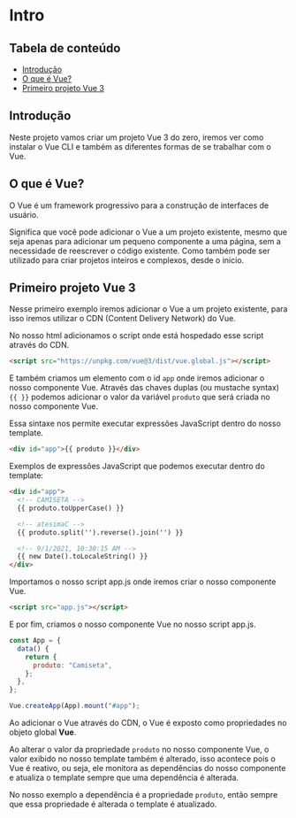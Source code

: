 # Intro

## Tabela de conteúdo

- [Introdução](#introdução)
- [O que é Vue?](#o-que-é-vue)
- [Primeiro projeto Vue 3](#primeiro-projeto-vue-3)

## Introdução

Neste projeto vamos criar um projeto Vue 3 do zero, iremos ver como instalar o Vue CLI e também as diferentes formas de se trabalhar com o Vue.

## O que é Vue?

O Vue é um framework progressivo para a construção de interfaces de usuário.

Significa que você pode adicionar o Vue a um projeto existente, mesmo que seja apenas para adicionar um pequeno componente a uma página, sem a necessidade de reescrever o código existente. Como também pode ser utilizado para criar projetos inteiros e complexos, desde o início.

## Primeiro projeto Vue 3

Nesse primeiro exemplo iremos adicionar o Vue a um projeto existente, para isso iremos utilizar o CDN (Content Delivery Network) do Vue.

No nosso html adicionamos o script onde está hospedado esse script através do CDN.

```html
<script src="https://unpkg.com/vue@3/dist/vue.global.js"></script>
```

E também criamos um elemento com o id `app` onde iremos adicionar o nosso componente Vue.
Através das chaves duplas (ou mustache syntax) `{{ }}` podemos adicionar o valor da variável `produto` que será criada no nosso componente Vue.

Essa sintaxe nos permite executar expressões JavaScript dentro do nosso template.

```html
<div id="app">{{ produto }}</div>
```

Exemplos de expressões JavaScript que podemos executar dentro do template:

```html
<div id="app">
  <!-- CAMISETA -->
  {{ produto.toUpperCase() }}

  <!-- atesimaC -->
  {{ produto.split('').reverse().join('') }}

  <!-- 9/1/2021, 10:30:15 AM -->
  {{ new Date().toLocaleString() }}
</div>
```

Importamos o nosso script app.js onde iremos criar o nosso componente Vue.

```html
<script src="app.js"></script>
```

E por fim, criamos o nosso componente Vue no nosso script app.js.

```javascript
const App = {
  data() {
    return {
      produto: "Camiseta",
    };
  },
};

Vue.createApp(App).mount("#app");
```

Ao adicionar o Vue através do CDN, o Vue é exposto como propriedades no objeto global **Vue**.

Ao alterar o valor da propriedade `produto` no nosso componente Vue, o valor exibido no nosso template também é alterado, isso acontece pois o Vue é reativo, ou seja, ele monitora as dependências do nosso componente e atualiza o template sempre que uma dependência é alterada.

No nosso exemplo a dependência é a propriedade `produto`, então sempre que essa propriedade é alterada o template é atualizado.
